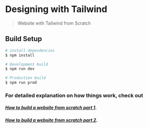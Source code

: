 # Designing with Tailwind
> Website with Tailwind from Scratch

## Build Setup

```bash
# install dependencies
$ npm install

# Development build
$ npm run dev

# Production build
$ npm run prod
```

### For detailed explanation on how things work, check out
##### [How to build a website from scratch part 1](https://snobole.com/blog/designing-with-tailwindcss/how-to-build-a-website-from-scratch-part-1).
##### [How to build a website from scratch part 2](https://snobole.com/blog/designing-with-tailwindcss/how-to-build-a-website-from-scratch-part-2).
